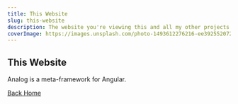 ```yaml
---
title: This Website
slug: this-website
description: The website you're viewing this and all my other projects on.
coverImage: https://images.unsplash.com/photo-1493612276216-ee3925520721?ixlib=rb-4.0.3&ixid=MnwxMjA3fDB8MHxwaG90by1wYWdlfHx8fGVufDB8fHx8&auto=format&fit=crop&w=464&q=80
---
```


## This Website

Analog is a meta-framework for Angular.

[Back Home](./)
